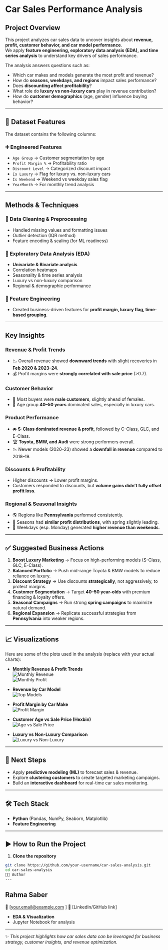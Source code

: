 
#  Car Sales Performance Analysis  

## Project Overview  
This project analyzes car sales data to uncover insights about **revenue, profit, customer behavior, and car model performance**.  
We apply **feature engineering, exploratory data analysis (EDA), and time series analysis** to understand key drivers of sales performance.  

The analysis answers questions such as:  
- Which car makes and models generate the most profit and revenue?  
- How do **seasons, weekdays, and regions** impact sales performance?  
- Does **discounting affect profitability**?  
- What role do **luxury vs non-luxury cars** play in revenue contribution?  
- How do **customer demographics** (age, gender) influence buying behavior?  

---

## 📂 Dataset Features  
The dataset contains the following columns:  



### ➕ Engineered Features  
- `Age Group` → Customer segmentation by age  
- `Profit Margin %` → Profitability ratio  
- `Discount Level` → Categorized discount impact  
- `Is Luxury` → Flag for luxury vs. non-luxury cars  
- `Is Weekend` → Weekend vs weekday sales flag  
- `YearMonth` → For monthly trend analysis  

---

##  Methods & Techniques  

### 🔹 Data Cleaning & Preprocessing  
- Handled missing values and formatting issues  
- Outlier detection (IQR method)  
- Feature encoding & scaling (for ML readiness)  

### 🔹 Exploratory Data Analysis (EDA)  
- **Univariate & Bivariate analysis**  
- Correlation heatmaps  
- Seasonality & time series analysis  
- Luxury vs non-luxury comparison  
- Regional & demographic performance  

### 🔹 Feature Engineering  
- Created business-driven features for **profit margin, luxury flag, time-based grouping**.  

---

##  Key Insights  

### Revenue & Profit Trends  
- 📉 Overall revenue showed **downward trends** with slight recoveries in **Feb 2020 & 2023–24**.  
- 💰 Profit margins were **strongly correlated with sale price** (>0.7).  

### Customer Behavior  
- 👨 Most buyers were **male customers**, slightly ahead of females.  
- 🎯 Age group **40–50 years** dominated sales, especially in luxury cars.  

### Product Performance  
- 🚘 **S-Class dominated revenue & profit**, followed by C-Class, GLC, and E-Class.  
- 🏆 **Toyota, BMW, and Audi** were strong performers overall.  
- 📉 Newer models (2020–23) showed a **downfall in revenue** compared to 2018–19.  

### Discounts & Profitability  
- Higher discounts → Lower profit margins.  
- Customers responded to discounts, but **volume gains didn’t fully offset profit loss**.  

### Regional & Seasonal Insights  
- 🌎 Regions like **Pennsylvania** performed consistently.  
- 🌸 Seasons had **similar profit distributions**, with spring slightly leading.  
- 📅 Weekdays (esp. Monday) generated **higher revenue than weekends**.  

---

## ✅ Suggested Business Actions  
1. **Boost Luxury Marketing** → Focus on high-performing models (S-Class, GLC, E-Class).  
2. **Balanced Portfolio** → Push mid-range Toyota & BMW models to reduce reliance on luxury.  
3. **Discount Strategy** → Use discounts **strategically**, not aggressively, to protect margins.  
4. **Customer Segmentation** → Target **40–50 year-olds** with premium financing & loyalty offers.  
5. **Seasonal Campaigns** → Run strong **spring campaigns** to maximize natural demand.  
6. **Regional Expansion** → Replicate successful strategies from **Pennsylvania** into weaker regions.  

---

## 📈 Visualizations  

Here are some of the plots used in the analysis (replace with your actual charts):  

- **Monthly Revenue & Profit Trends**  
  ![Monthly Revenue](images/monthly_revenue.png)  
  ![Monthly Profit](images/monthly_profit.png)  

- **Revenue by Car Model**  
  ![Top Models](images/top_models.png)  

- **Profit Margin by Car Make**  
  ![Profit Margin](images/profit_margin.png)  

- **Customer Age vs Sale Price (Hexbin)**  
  ![Age vs Sale Price](images/age_vs_sale_price.png)  

- **Luxury vs Non-Luxury Comparison**  
  ![Luxury vs Non-Luxury](images/luxury_nonluxury.png)  

---

## 🚀 Next Steps  
- Apply **predictive modeling (ML)** to forecast sales & revenue.  
- Explore **clustering customers** to create targeted marketing campaigns.  
- Build an **interactive dashboard** for real-time car sales monitoring.  

---

## 🛠️ Tech Stack  
- **Python** (Pandas, NumPy, Seaborn, Matplotlib)  
- **Feature Engineering**
  
---

## ▶️ How to Run the Project  

1. **Clone the repository**  
```bash
git clone https://github.com/your-username/car-sales-analysis.git
cd car-sales-analysis
👩‍💻 Author
---
```
## Rahma Saber
📧 [your.email@example.com
]
🔗 [LinkedIn/GitHub link]
- **EDA & Visualization**  
- Jupyter Notebook for analysis  

---

✨ *This project highlights how car sales data can be leveraged for business strategy, customer insights, and revenue optimization.*  
